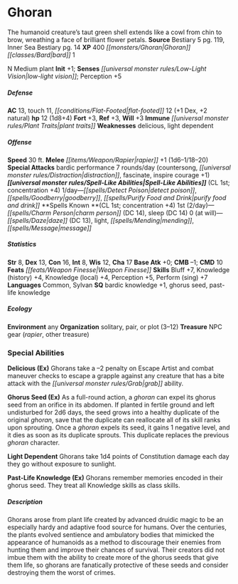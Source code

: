 ﻿---
cssclass: [monsters]
title1: Ghoran
desc_short: The humanoid creature's taut green shell extends like a cowl from chin
  to brow, wreathing a face of brilliant flower petals.
title2: Ghoran
CR: 1
sources:
- name: Bestiary 5
  page: 119
  link: http://paizo.com/products/btpy9g9x?Pathfinder-Roleplaying-Game-Bestiary-5
- name: Inner Sea Bestiary
  page: 14
  link: http://paizo.com/products/btpy8v2x?Pathfinder-Campaign-Setting-Inner-Sea-Bestiary
XP: 400
race: Ghoran
classes:
- bard 1
alignment: N
size: Medium
type: plant
initiative:
  bonus: 1
senses:
  low-light vision: true
AC:
  AC: 13
  touch: 11
  flat_footed: 12
  components:
    dex: 1
    natural: 2
HP:
  HP: 12
  long: 1d8+4
saves:
  fort: 3
  ref: 3
  will: 3
immunities:
- plant traits
weaknesses:
- delicious
- light dependent
speeds:
  base: 30
attacks:
  melee:
  - - text: rapier +1 (1d6-1/18-20)
      entries:
      - - damage: 1d6-1
          crit_range: 18-20
      attack: rapier
      bonus:
      - 1
  special:
  - bardic performance 7 rounds/day (countersong, distraction, fascinate, inspire
    courage +1)
spell_like_abilities:
  entries:
  - name: detect poison
    source: default
    freq: 1/day
  - name: goodberry
    source: default
    freq: 1/day
  - name: purify food and drink
    source: default
    freq: 1/day
  sources:
  - name: default
    CL: 1
    concentration: 4
spells:
  entries:
  - name: charm person
    source: Bard
    level: 1
    DC: 14
  - name: sleep
    source: Bard
    level: 1
    DC: 14
  - name: daze
    source: Bard
    level: 0
    DC: 13
  - name: light
    source: Bard
    level: 0
  - name: mending
    source: Bard
    level: 0
  - name: message
    source: Bard
    level: 0
  sources:
  - name: Bard
    type: known
    CL: 1
    concentration: 4
    slots:
      1: 2
      0: at-will
ability_scores:
  STR: 8
  DEX: 13
  CON: 16
  INT: 8
  WIS: 12
  CHA: 17
BAB: 0
CMB: -1
CMD: 10
feats:
- name: Weapon Finesse
skills:
  Bluff: 7
  Knowledge (history): 4
  Knowledge (local): 4
  Perception: 5
  Perform (sing): 7
languages:
- Common
- Sylvan
special_qualities:
- bardic knowledge +1
- ghorus seed
- past-life knowledge
ecology:
  environment: any
  organization: solitary, pair, or plot (3-12)
  treasure_type: NPC Gear
  treasure:
  - rapier
  - other treasure
special_abilities:
  Delicious (Ex): Ghorans take a -2 penalty on Escape Artist and combat maneuver checks
    to escape a grapple against any creature that has a bite attack with the grab
    ability.
  Ghorus Seed (Ex): As a full-round action, a ghoran can expel its ghorus seed from
    an orifice in its abdomen. If planted in fertile ground and left undisturbed for
    2d6 days, the seed grows into a healthy duplicate of the original ghoran, save
    that the duplicate can reallocate all of its skill ranks upon sprouting. Once
    a ghoran expels its seed, it gains 1 negative level, and it dies as soon as its
    duplicate sprouts. This duplicate replaces the previous ghoran character.
  Light Dependent: Ghorans take 1d4 points of Constitution damage each day they go
    without exposure to sunlight.
  Past-Life Knowledge (Ex): Ghorans remember memories encoded in their ghorus seed.
    They treat all Knowledge skills as class skills.
desc_long: Ghorans arose from plant life created by advanced druidic magic to be an
  especially hardy and adaptive food source for humans. Over the centuries, the plants
  evolved sentience and ambulatory bodies that mimicked the appearance of humanoids
  as a method to discourage their enemies from hunting them and improve their chances
  of survival. Their creators did not imbue them with the ability to create more of
  the ghorus seeds that give them life, so ghorans are fanatically protective of these
  seeds and consider destroying them the worst of crimes.

---

# Ghoran
The humanoid creature’s taut green shell extends like a cowl from chin to brow, wreathing a face of brilliant flower petals.
**Source** Bestiary 5 pg. 119, Inner Sea Bestiary pg. 14
**XP** 400
_[[monsters/Ghoran|Ghoran]]_ _[[classes/Bard|bard]]_ 1

N Medium plant
**Init** +1; **Senses** _[[universal monster rules/Low-Light Vision|low-light vision]]_; Perception +5

##### Defense

**AC** 13, touch 11, _[[conditions/Flat-Footed|flat-footed]]_ 12 (+1 Dex, +2 natural)
**hp** 12 (1d8+4)
**Fort** +3, **Ref** +3, **Will** +3
**Immune** _[[universal monster rules/Plant Traits|plant traits]]_
**Weaknesses** delicious, light dependent

##### Offense
**Speed** 30 ft.
**Melee** _[[items/Weapon/Rapier|rapier]]_ +1 (1d6–1/18–20)
**Special Attacks** bardic performance 7 rounds/day (countersong, _[[universal monster rules/Distraction|distraction]]_, fascinate, inspire courage +1)
**_[[universal monster rules/Spell-Like Abilities|Spell-Like Abilities]]_** (CL 1st; concentration +4)
1/day—_[[spells/Detect Poison|detect poison]]_, _[[spells/Goodberry|goodberry]]_, _[[spells/Purify Food and Drink|purify food and drink]]_
**Spells Known **(CL 1st; concentration +4)
1st (2/day)—_[[spells/Charm Person|charm person]]_ (DC 14), sleep (DC 14)
0 (at will)—_[[spells/Daze|daze]]_ (DC 13), light, _[[spells/Mending|mending]]_, _[[spells/Message|message]]_

##### Statistics
**Str** 8, **Dex** 13, **Con** 16, **Int** 8, **Wis** 12, **Cha** 17
**Base Atk** +0; **CMB** –1; **CMD** 10
**Feats** _[[feats/Weapon Finesse|Weapon Finesse]]_
**Skills** Bluff +7, Knowledge (history) +4, Knowledge (local) +4, Perception +5, Perform (sing) +7
**Languages** Common, Sylvan
**SQ** bardic knowledge +1, ghorus seed, past-life knowledge

##### Ecology

**Environment** any
**Organization** solitary, pair, or plot (3–12)
**Treasure** NPC gear (_rapier_, other treasure)

### Special Abilities

**Delicious (Ex)** Ghorans take a –2 penalty on Escape Artist and combat maneuver checks to escape a grapple against any creature that has a bite attack with the _[[universal monster rules/Grab|grab]]_ ability.

**Ghorus Seed (Ex)** As a full-round action, a _ghoran_ can expel its ghorus seed from an orifice in its abdomen. If planted in fertile ground and left undisturbed for 2d6 days, the seed grows into a healthy duplicate of the original _ghoran_, save that the duplicate can reallocate all of its skill ranks upon sprouting. Once a _ghoran_ expels its seed, it gains 1 negative level, and it dies as soon as its duplicate sprouts. This duplicate replaces the previous _ghoran_ character.

**Light Dependent** Ghorans take 1d4 points of Constitution damage each day they go without exposure to sunlight.

**Past-Life Knowledge (Ex)** Ghorans remember memories encoded in their ghorus seed. They treat all Knowledge skills as class skills.

##### Description

Ghorans arose from plant life created by advanced druidic magic to be an especially hardy and adaptive food source for humans. Over the centuries, the plants evolved sentience and ambulatory bodies that mimicked the appearance of humanoids as a method to discourage their enemies from hunting them and improve their chances of survival. Their creators did not imbue them with the ability to create more of the ghorus seeds that give them life, so ghorans are fanatically protective of these seeds and consider destroying them the worst of crimes.